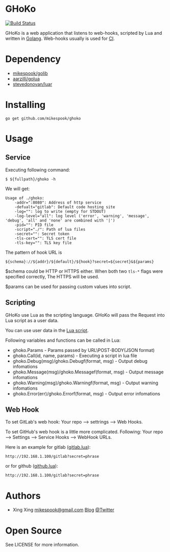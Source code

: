 GHoKo
=====

[![Build Status][travis-img]][travis]

GHoKo is a web application that listens to web-hooks, scripted by Lua and
written in [Golang][golang]. Web-hooks usually is used for [CI][ci].

Dependency
==========

 * [mikespook/golib][golib]
 * [aarzilli/golua][golua]
 * [stevedonovan/luar][luar]

Installing
==========

	go get github.com/mikespook/ghoko

Usage
=====

Service
-------

Executing following command:

	$ ${fullpath}/ghoko -h

We will get:

	Usage of ./ghoko:
		-addr=":8080": Address of http service
		-defualt="gitlab": Default code hosting site
		-log="": log to write (empty for STDOUT)
		-log-level="all": log level ('error', 'warning', 'message', 'debug', 'all' and 'none' are combined with '|')
		-pid="": PID file
		-script="./": Path of lua files
		-secret="": Secret token
		-tls-cert="": TLS cert file
		-tls-key="": TLS key file
		

The pattern of hook URL is 

	${schema}://${addr}/${default}/${hook}?secret=${secret}&${params}

$schema could be HTTP or HTTPS either. When both two `tls-*` flags were
specified correctly, The HTTPS will be used.

$params can be used for passing custom values into script.

Scripting
---------

GHoKo use Lua as the scripting language. GHoKo will pass the Request into
Lua script as a user data.

You can use user data in the [Lua script][demo].

Following variables and functions can be called in Lua:
 
 * ghoko.Params - Params passed by URL\POST-BODY(JSON format)
 * ghoko.Call(id, name, params) - Executing a script in lua file
 * ghoko.Debug(msg)/ghoko.Debugf(format, msg) - Output debug infomations
 * ghoko.Message(msg)/ghoko.Messagef(format, msg) - Output message infomations
 * ghoko.Warning(msg)/ghoko.Warningf(format, msg) - Output warning infomations
 * ghoko.Error(err)/ghoko.Errorf(format, msg) - Output error infomations

Web Hook
--------

To set GitLab's web hook: Your repo --> settrings --> Web Hooks.

To set GitHub's web hook is a little more complicated.
Following: Your repo --> Settings --> Service Hooks --> WebHook URLs.

Here is an example for gitlab ([gitlab.lua][gitlab-lua]):

	http://192.168.1.100/gitlab?secret=phrase

or for github ([github.lua][github-lua]):

	http://192.168.1.100/gitlab?secret=phrase

Authors
=======

 * Xing Xing <mikespook@gmail.com> [Blog][blog] [@Twitter][twitter]

Open Source
===========

See LICENSE for more information.

[gitlab]: http://www.gitlab.com
[github]: http://www.github.com
[ci]: http://en.wikipedia.org/wiki/Continuous_integration
[golang]: http://golang.org
[golib]: https://github.com/mikespook/golib
[golua]: https://github.com/aarzilli/golua
[luar]: https://github.com/stevedonovan/luar
[demo]: https://github.com/mikespook/ghoko/blob/master/foobar.lua
[blog]: http://mikespook.com
[twitter]: http://twitter.com/mikespook
[github-req]: https://help.github.com/articles/post-receive-hooks
[gitlab-req]: http://demo.gitlab.com/help/web_hooks
[rhodecode]: https://rhodecode.com/
[bitbucket]: https://bitbucket.org/
[github-lua]: https://github.com/mikespook/ghoko/blob/master/github.lua
[gitlab-lua]: https://github.com/mikespook/ghoko/blob/master/gitlab.lua
[travis-img]: https://travis-ci.org/mikespook/ghoko.png?branch=master
[travis]: https://travis-ci.org/mikespook/ghoko
